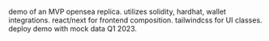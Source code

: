 demo of an MVP opensea replica. utilizes solidity, hardhat, wallet integrations. react/next for frontend composition. tailwindcss for UI classes. deploy demo with mock data Q1 2023.
